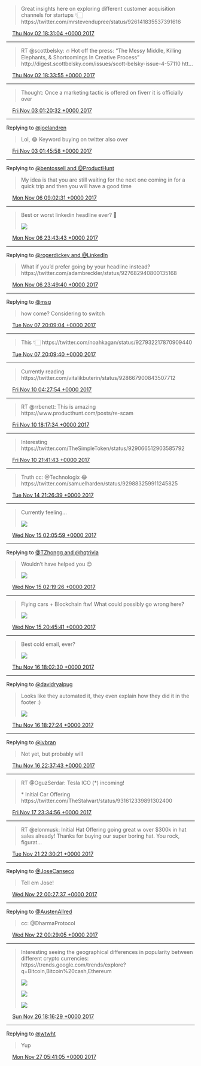 > Great insights here on exploring different customer acquisition channels for startups 👇🏻 https://twitter\.com/mrstevendupree/status/926141835537391616

<img src="../../media/tweet.ico" width="12" /> [Thu Nov 02 18:31:04 +0000 2017](https://twitter.com/adambreckler/status/926154709156577280)

----

> RT @scottbelsky: 🔥 Hot off the press: “The Messy Middle, Killing Elephants, &amp; Shortcomings In Creative Process” http://digest\.scottbelsky\.com/issues/scott\-belsky\-issue\-4\-57110 htt…

<img src="../../media/tweet.ico" width="12" /> [Thu Nov 02 18:33:55 +0000 2017](https://twitter.com/adambreckler/status/926155425841496064)

----

> Thought: Once a marketing tactic is offered on fiverr it is officially over

<img src="../../media/tweet.ico" width="12" /> [Fri Nov 03 01:20:32 +0000 2017](https://twitter.com/adambreckler/status/926257753235931136)

----

Replying to [@joelandren](https://twitter.com/joelandren/status/926261173372313600)

> Lol, 😂 Keyword buying on twitter also over

<img src="../../media/tweet.ico" width="12" /> [Fri Nov 03 01:45:58 +0000 2017](https://twitter.com/adambreckler/status/926264157661405184)

----

Replying to [@bentossell and @ProductHunt](https://twitter.com/bentossell/status/927214514805923841)

> My idea is that you are still waiting for the next one coming in for a quick trip and then you will have a good time

<img src="../../media/tweet.ico" width="12" /> [Mon Nov 06 09:02:31 +0000 2017](https://twitter.com/adambreckler/status/927461182104940544)

----

> Best or worst linkedin headline ever? 🤔 
> 
> ![](../../media/927682940800135168-DN_KgctU8AASD5E.jpg)

<img src="../../media/tweet.ico" width="12" /> [Mon Nov 06 23:43:43 +0000 2017](https://twitter.com/adambreckler/status/927682940800135168)

----

Replying to [@rogerdickey and @LinkedIn](https://twitter.com/rogerdickey/status/927679353474781184)

> What if you’d prefer going by your headline instead? https://twitter\.com/adambreckler/status/927682940800135168

<img src="../../media/tweet.ico" width="12" /> [Mon Nov 06 23:49:40 +0000 2017](https://twitter.com/adambreckler/status/927684440418951169)

----

Replying to [@msg](https://twitter.com/msg/status/927989545403944960)

> how come? Considering to switch

<img src="../../media/tweet.ico" width="12" /> [Tue Nov 07 20:09:04 +0000 2017](https://twitter.com/adambreckler/status/927991310820155392)

----

> This 👇🏻 https://twitter\.com/noahkagan/status/927932217870909440

<img src="../../media/tweet.ico" width="12" /> [Tue Nov 07 20:09:40 +0000 2017](https://twitter.com/adambreckler/status/927991461366206466)

----

> Currently reading https://twitter\.com/vitalikbuterin/status/928667900843507712

<img src="../../media/tweet.ico" width="12" /> [Fri Nov 10 04:27:54 +0000 2017](https://twitter.com/adambreckler/status/928841623965917184)

----

> RT @rrbenett: This is amazing https://www\.producthunt\.com/posts/re\-scam

<img src="../../media/tweet.ico" width="12" /> [Fri Nov 10 18:17:34 +0000 2017](https://twitter.com/adambreckler/status/929050414393073664)

----

> Interesting https://twitter\.com/TheSimpleToken/status/929066512903585792

<img src="../../media/tweet.ico" width="12" /> [Fri Nov 10 21:41:43 +0000 2017](https://twitter.com/adambreckler/status/929101789961494528)

----

> Truth cc: @Technologix 😂 https://twitter\.com/samuelharden/status/929883259911245825

<img src="../../media/tweet.ico" width="12" /> [Tue Nov 14 21:26:39 +0000 2017](https://twitter.com/adambreckler/status/930547552256114689)

----

> Currently feeling\.\.\. 
> 
> ![](../../media/930617847558021120-DOo3__TVwAArmqm.jpg)

<img src="../../media/tweet.ico" width="12" /> [Wed Nov 15 02:05:59 +0000 2017](https://twitter.com/adambreckler/status/930617847558021120)

----

Replying to [@TZhongg and @hqtrivia](https://twitter.com/tzhongg/status/930618624863232000)

> Wouldn’t have helped you 😌 
> 
> ![](../../media/930621231077847040-DOo7Eq9WsAgQ1wm.jpg)

<img src="../../media/tweet.ico" width="12" /> [Wed Nov 15 02:19:26 +0000 2017](https://twitter.com/adambreckler/status/930621231077847040)

----

> Flying cars \+ Blockchain ftw\! What could possibly go wrong here? 
> 
> ![](../../media/930899628567887873-DOs4RnPVQAAO-pU.jpg)

<img src="../../media/tweet.ico" width="12" /> [Wed Nov 15 20:45:41 +0000 2017](https://twitter.com/adambreckler/status/930899628567887873)

----

> Best cold email, ever? 
> 
> ![](../../media/931220948551835648-DOxcXbPUMAApSbW.jpg)

<img src="../../media/tweet.ico" width="12" /> [Thu Nov 16 18:02:30 +0000 2017](https://twitter.com/adambreckler/status/931220948551835648)

----

Replying to [@davidryalpug](https://twitter.com/davidryalpug/status/931226945668313088)

> Looks like they automated it, they even explain how they did it in the footer :\) 
> 
> ![](../../media/931227215240486917-DOxiIgvU8AAhbHh.jpg)

<img src="../../media/tweet.ico" width="12" /> [Thu Nov 16 18:27:24 +0000 2017](https://twitter.com/adambreckler/status/931227215240486917)

----

Replying to [@ivbran](https://twitter.com/ivbran/status/931283659600027648)

> Not yet, but probably will

<img src="../../media/tweet.ico" width="12" /> [Thu Nov 16 22:37:43 +0000 2017](https://twitter.com/adambreckler/status/931290211236982784)

----

> RT @OguzSerdar: Tesla ICO \(\*\) incoming\!  
>   
> \* Initial Car Offering https://twitter\.com/TheStalwart/status/931612339891302400

<img src="../../media/tweet.ico" width="12" /> [Fri Nov 17 23:34:56 +0000 2017](https://twitter.com/adambreckler/status/931666997519073280)

----

> RT @elonmusk: Initial Hat Offering going great w over $300k in hat sales already\! Thanks for buying our super boring hat\. You rock, figurat…

<img src="../../media/tweet.ico" width="12" /> [Tue Nov 21 22:30:21 +0000 2017](https://twitter.com/adambreckler/status/933100296783372293)

----

Replying to [@JoseCanseco](https://twitter.com/JoseCanseco/status/933128545743749121)

> Tell em Jose\!

<img src="../../media/tweet.ico" width="12" /> [Wed Nov 22 00:27:37 +0000 2017](https://twitter.com/adambreckler/status/933129807289712640)

----

Replying to [@AustenAllred](https://twitter.com/Austen/status/933128631097765888)

> cc: @DharmaProtocol

<img src="../../media/tweet.ico" width="12" /> [Wed Nov 22 00:29:05 +0000 2017](https://twitter.com/adambreckler/status/933130176354951169)

----

> Interesting seeing the geographical differences in popularity between different crypto currencies: https://trends\.google\.com/trends/explore?q\=Bitcoin,Bitcoin%20cash,Ethereum 
> 
> ![](../../media/934848347055144961-DPk_nKwVAAAdLFY.jpg)
> 
> ![](../../media/934848347055144961-DPk_nKxVoAABO84.jpg)
> 
> ![](../../media/934848347055144961-DPk_nK_V4AAum0V.jpg)

<img src="../../media/tweet.ico" width="12" /> [Sun Nov 26 18:16:29 +0000 2017](https://twitter.com/adambreckler/status/934848347055144961)

----

Replying to [@wtwht](https://twitter.com/ckubal/status/934874221376704512)

> Yup

<img src="../../media/tweet.ico" width="12" /> [Mon Nov 27 05:41:05 +0000 2017](https://twitter.com/adambreckler/status/935020632974155777)